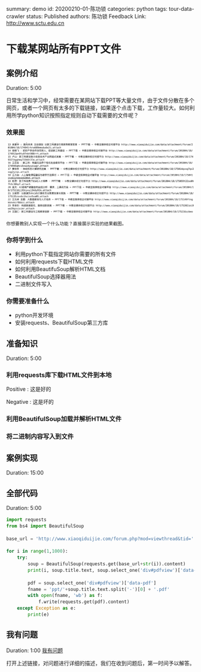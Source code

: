 summary: demo
id: 20200210-01-陈功锁
categories: python
tags: tour-data-crawler
status: Published 
authors: 陈功锁
Feedback Link: http://www.sctu.edu.cn

# 下载某网站所有PPT文件

## 案例介绍
Duration: 5:00


日常生活和学习中，经常需要在某网站下载PPT等大量文件，由于文件分散在多个网页，或者一个网页有太多的下载链接，如果逐个点击下载，工作量较大。如何利用所学python知识按照指定规则自动下载需要的文件呢？

### 效果图
![数据采集效果图](assets/20200210-01-陈功锁-1.png)

`你想要教别人实现一个什么功能？直接展示实验的结果截图。`

### 你将学到什么

* 利用python下载指定网站你需要的所有文件
* 如何利用requests下载HTML文件
* 如何利用BeautifuSoup解析HTML文档
* BeautifulSoup选择器用法
* 二进制文件写入

### 你需要准备什么

- python开发环境
- 安装requests、BeautifulSoup第三方库

## 准备知识
Duration: 5:00


### 利用requests库下载HTML文件到本地
Positive
: 这是好的

Negative
: 这是坏的

### 利用BeautifulSoup加载并解析HTML文件

### 将二进制内容写入到文件

## 案例实现
Duration: 15:00

## 全部代码
Duration: 5:00

```python
import requests
from bs4 import BeautifulSoup

base_url = 'http://www.xiaoqiduijie.com/forum.php?mod=viewthread&tid='

for i in range(1,1000):
    try: 
        soup = BeautifulSoup(requests.get(base_url+str(i)).content)
        print(i, soup.title.text, soup.select_one('div#pdfview')['data-pdf'])
        
        pdf = soup.select_one('div#pdfview')['data-pdf']
        fname = 'ppt/'+soup.title.text.split('-')[0] + '.pdf'
        with open(fname, 'wb') as f:
            f.write(requests.get(pdf).content)
    except Exception as e:
        print(e)
```


## 我有问题
Duration: 1:00
[我有问题](https://github.com/gschen/sctu-issue/issues/new)

打开上述链接，对问题进行详细的描述，我们在收到问题后，第一时间予以解答。